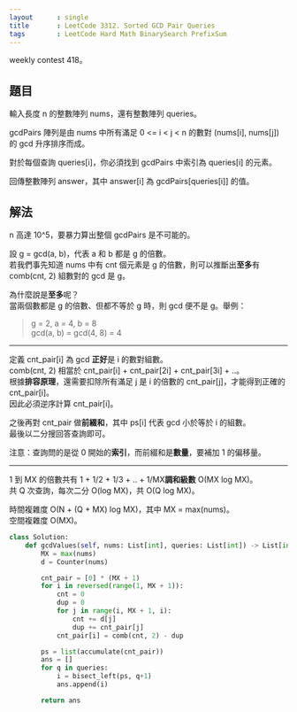 ```yaml
---
layout      : single
title       : LeetCode 3312. Sorted GCD Pair Queries
tags        : LeetCode Hard Math BinarySearch PrefixSum
---
```

weekly contest 418。  

## 題目

輸入長度 n 的整數陣列 nums，還有整數陣列 queries。  

gcdPairs 陣列是由 nums 中所有滿足 0 <= i < j < n 的數對 (nums[i], nums[j]) 的 gcd 升序排序而成。  

對於每個查詢 queries[i]，你必須找到 gcdPairs 中索引為 queries[i] 的元素。  

回傳整數陣列 answer，其中 answer[i] 為 gcdPairs[queries[i]] 的值。  

## 解法

n 高達 10^5，要暴力算出整個 gcdPairs 是不可能的。  

設 g = gcd(a, b)，代表 a 和 b 都是 g 的倍數。  
若我們事先知道 nums 中有 cnt 個元素是 g 的倍數，則可以推斷出**至多**有 comb(cnt, 2) 組數對的 gcd 是 g。  

為什麼說是**至多**呢？  
當兩個數都是 g 的倍數、但都不等於 g 時，則 gcd 便不是 g。舉例：  
> g = 2, a = 4, b = 8  
> gcd(a, b) = gcd(4, 8) = 4  

---

定義 cnt_pair[i] 為 gcd **正好**是 i 的數對組數。  
comb(cnt, 2) 相當於 cnt_pair[i] + cnt_pair[2i] + cnt_pair[3i] + ..。  
根據**排容原理**，還需要扣除所有滿足 j 是 i 的倍數的 cnt_pair[j]，才能得到正確的 cnt_pair[i]。  
因此必須逆序計算 cnt_pair[i]。  

之後再對 cnt_pair 做**前綴和**，其中 ps[i] 代表 gcd 小於等於 i 的組數。  
最後以二分搜回答查詢即可。  

注意：查詢問的是從 0 開始的**索引**，而前綴和是**數量**，要補加 1 的偏移量。  

---

1 到 MX 的倍數共有 1 + 1/2 + 1/3 + .. + 1/MX**調和級數** O(MX log MX)。  
共 Q 次查詢，每次二分 O(log MX)，共 O(Q log MX)。  

時間複雜度 O(N + (Q + MX) log MX)，其中 MX = max(nums)。  
空間複雜度 O(MX)。  

```python
class Solution:
    def gcdValues(self, nums: List[int], queries: List[int]) -> List[int]:
        MX = max(nums)
        d = Counter(nums)

        cnt_pair = [0] * (MX + 1)
        for i in reversed(range(1, MX + 1)):
            cnt = 0
            dup = 0
            for j in range(i, MX + 1, i):
                cnt += d[j]
                dup += cnt_pair[j]
            cnt_pair[i] = comb(cnt, 2) - dup

        ps = list(accumulate(cnt_pair))
        ans = []
        for q in queries:
            i = bisect_left(ps, q+1)
            ans.append(i)

        return ans
```
